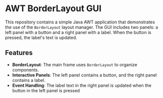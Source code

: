# AWT BorderLayout GUI

This repository contains a simple Java AWT application that demonstrates the use of the `BorderLayout` layout manager. The GUI includes two panels: a left panel with a button and a right panel with a label. When the button is pressed, the label's text is updated.

## Features
- **BorderLayout**: The main frame uses `BorderLayout` to organize components.
- **Interactive Panels**: The left panel contains a button, and the right panel contains a label.
- **Event Handling**: The label text in the right panel is updated when the button in the left panel is pressed
